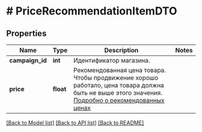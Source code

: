 # # PriceRecommendationItemDTO

## Properties

Name | Type | Description | Notes
------------ | ------------- | ------------- | -------------
**campaign_id** | **int** | Идентификатор магазина. |
**price** | **float** | Рекомендованная цена товара. Чтобы продвижение хорошо работало, цена товара должна быть не выше этого значения. [Подробно о рекомендованных ценах](https://yandex.ru/support/marketplace/marketing/campaigns.html#prices) |

[[Back to Model list]](../../README.md#models) [[Back to API list]](../../README.md#endpoints) [[Back to README]](../../README.md)
